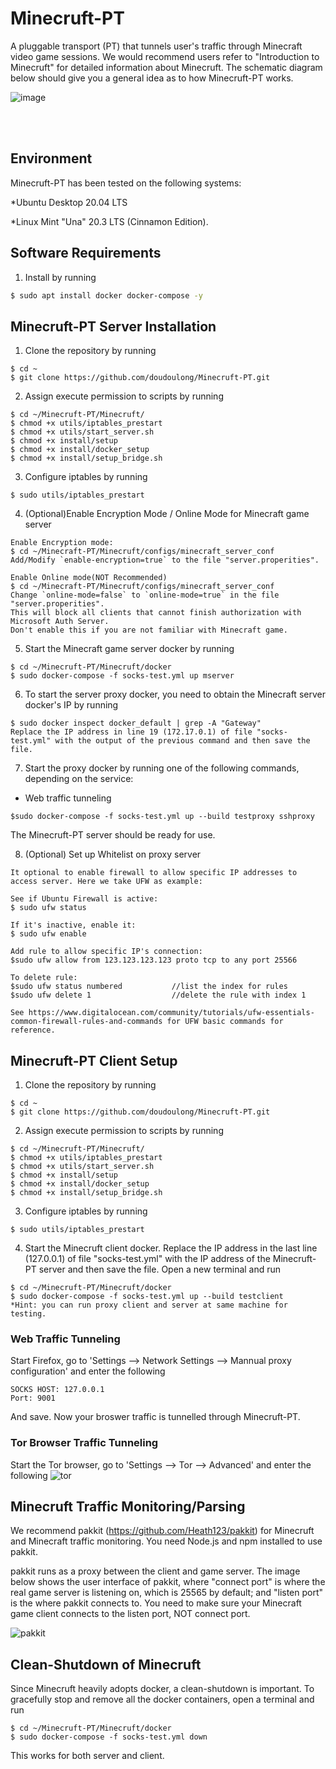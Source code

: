 # Minecruft-PT
A pluggable transport (PT) that tunnels user's traffic through Minecraft video game sessions. We would recommend users refer to "Introduction to Minecruft" for detailed information about Minecruft. The schematic diagram below should give you a general idea as to how Minecruft-PT works.

![image](https://user-images.githubusercontent.com/4751354/168675516-458acaf6-7fd1-4a1e-adc5-11ad2df7f785.png)

<br>
<br>

## Environment
Minecruft-PT has been tested on the following systems:

*Ubuntu Desktop 20.04 LTS 

*Linux Mint "Una" 20.3 LTS (Cinnamon Edition).


## Software Requirements
1. Install by running
```bash
$ sudo apt install docker docker-compose -y
```

## Minecruft-PT Server Installation
1. Clone the repository by running
```
$ cd ~
$ git clone https://github.com/doudoulong/Minecruft-PT.git
```

2. Assign execute permission to scripts by running
```
$ cd ~/Minecruft-PT/Minecruft/
$ chmod +x utils/iptables_prestart
$ chmod +x utils/start_server.sh
$ chmod +x install/setup
$ chmod +x install/docker_setup
$ chmod +x install/setup_bridge.sh
``` 

3. Configure iptables by running
```
$ sudo utils/iptables_prestart
```

4. (Optional)Enable Encryption Mode / Online Mode for Minecraft game server
```
Enable Encryption mode:
$ cd ~/Minecraft-PT/Minecruft/configs/minecraft_server_conf
Add/Modify `enable-encryption=true` to the file "server.properities".

Enable Online mode(NOT Recommended)
$ cd ~/Minecraft-PT/Minecruft/configs/minecraft_server_conf
Change `online-mode=false` to `online-mode=true` in the file "server.properities".
This will block all clients that cannot finish authorization with Microsoft Auth Server.
Don't enable this if you are not familiar with Minecraft game.
```


5. Start the Minecraft game server docker by running
```
$ cd ~/Minecruft-PT/Minecruft/docker
$ sudo docker-compose -f socks-test.yml up mserver
```

6. To start the server proxy docker, you need to obtain the Minecraft server docker's IP by running
```
$ sudo docker inspect docker_default | grep -A "Gateway" 
Replace the IP address in line 19 (172.17.0.1) of file "socks-test.yml" with the output of the previous command and then save the file.
```

7. Start the proxy docker by running one of the following commands, depending on the service: 
* Web traffic tunneling
```
$sudo docker-compose -f socks-test.yml up --build testproxy sshproxy
```

The Minecruft-PT server should be ready for use.

8. (Optional) Set up Whitelist on proxy server
```
It optional to enable firewall to allow specific IP addresses to access server. Here we take UFW as example:

See if Ubuntu Firewall is active:
$ sudo ufw status

If it's inactive, enable it:
$ sudo ufw enable

Add rule to allow specific IP's connection:
$sudo ufw allow from 123.123.123.123 proto tcp to any port 25566

To delete rule:
$sudo ufw status numbered           //list the index for rules  
$sudo ufw delete 1                  //delete the rule with index 1

See https://www.digitalocean.com/community/tutorials/ufw-essentials-common-firewall-rules-and-commands for UFW basic commands for reference.
```


## Minecruft-PT Client Setup
1. Clone the repository by running
```
$ cd ~
$ git clone https://github.com/doudoulong/Minecruft-PT.git
```

2. Assign execute permission to scripts by running
```
$ cd ~/Minecruft-PT/Minecruft/
$ chmod +x utils/iptables_prestart
$ chmod +x utils/start_server.sh
$ chmod +x install/setup
$ chmod +x install/docker_setup
$ chmod +x install/setup_bridge.sh
``` 

3. Configure iptables by running
```
$ sudo utils/iptables_prestart
```

4. Start the Minecruft client docker.
Replace the IP address in the last line (127.0.0.1) of file "socks-test.yml" with the IP address of the Minecruft-PT server and then save the file. Open a new terminal and run
```
$ cd ~/Minecruft-PT/Minecruft/docker
$ sudo docker-compose -f socks-test.yml up --build testclient
*Hint: you can run proxy client and server at same machine for testing.
```

### Web Traffic Tunneling
Start Firefox, go to 'Settings --> Network Settings --> Mannual proxy configuration' and enter the following 
```
SOCKS HOST: 127.0.0.1
Port: 9001
```
And save. Now your broswer traffic is tunnelled through Minecruft-PT.


### Tor Browser Traffic Tunneling
Start the Tor browser, go to 'Settings --> Tor --> Advanced' and enter the following 
![tor](https://user-images.githubusercontent.com/4751354/168845428-52ce8b54-bae6-4bfc-913b-508ca2a79ec5.jpg)


## Minecruft Traffic Monitoring/Parsing
We recommend pakkit (https://github.com/Heath123/pakkit) for Minecruft and Minecraft traffic monitoring. You need Node.js and npm installed to use pakkit. 

pakkit runs as a proxy between the client and game server. The image below shows the user interface of pakkit, where "connect port" is where the real game server is listening on, which is 25565 by default; and "listen port" is the where pakkit connects to.  You need to make sure your Minecraft game client connects to the listen port, NOT connect port. 

![pakkit](https://user-images.githubusercontent.com/4751354/168687111-788b5b2e-b3d0-402b-8d38-3bb3341d34e3.jpg)


## Clean-Shutdown of Minecruft
Since Minecruft heavily adopts docker, a clean-shutdown is important. To gracefully stop and remove all the docker containers, open a terminal and run
```
$ cd ~/Minecruft-PT/Minecruft/docker
$ sudo docker-compose -f socks-test.yml down
```
This works for both server and client. 
